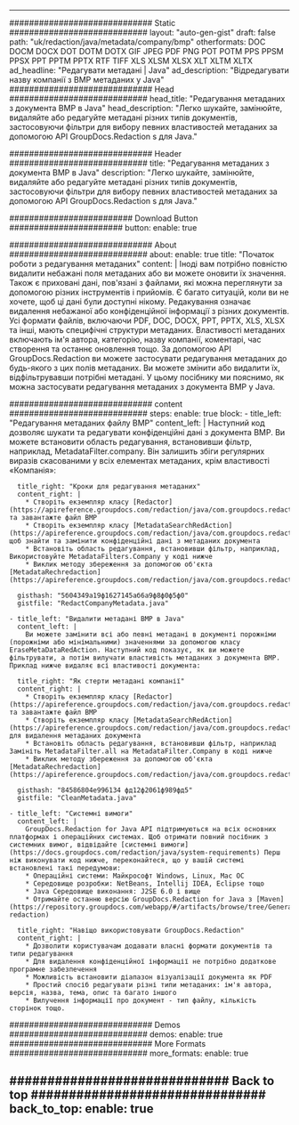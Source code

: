 
---
############################# Static ############################
layout: "auto-gen-gist" 
draft: false
path: "uk/redaction/java/metadata/company/bmp"
otherformats: DOC DOCM DOCX DOT DOTM DOTX GIF JPEG PDF PNG POT POTM PPS PPSM PPSX PPT PPTM PPTX RTF TIFF XLS XLSM XLSX XLT XLTM XLTX  
ad_headline: "Редагувати метадані | Java"
ad_description: "Відредагувати назву компанії з BMP метаданих у Java"
############################# Head ############################
head_title: "Редагування метаданих з документа BMP в Java"
head_description: "Легко шукайте, замінюйте, видаляйте або редагуйте метадані різних типів документів, застосовуючи фільтри для вибору певних властивостей метаданих за допомогою API GroupDocs.Redaction s для Java."

############################# Header ############################
title: "Редагування метаданих з документа BMP в Java"
description: "Легко шукайте, замінюйте, видаляйте або редагуйте метадані різних типів документів, застосовуючи фільтри для вибору певних властивостей метаданих за допомогою API GroupDocs.Redaction s для Java."

######################### Download Button #######################
button:
    enable: true

############################# About ############################
about:
    enable: true
    title: "Початок роботи з редагування метаданих"
    content: |
        Іноді вам потрібно повністю видалити небажані поля метаданих або ви можете оновити їх значення. Також є приховані дані, пов'язані з файлами, які можна переглянути за допомогою різних інструментів і прийомів. Є багато ситуацій, коли ви не хочете, щоб ці дані були доступні нікому. Редакування означає видалення небажаної або конфіденційної інформації з різних документів. Усі формати файлів, включаючи PDF, DOC, DOCX, PPT, PPTX, XLS, XLSX та інші, мають специфічні структури метаданих. Властивості метаданих включають ім'я автора, категорію, назву компанії, коментарі, час створення та останнє оновлення тощо. За допомогою API GroupDocs.Redaction ви можете застосувати редагування метаданих до будь-якого з цих полів метаданих. Ви можете змінити або видалити їх, відфільтрувавши потрібні метадані. У цьому посібнику ми пояснимо, як можна застосувати редагування метаданих з документа BMP у Java.

############################# content ############################
steps:
    enable: true
    block:
    - title_left: "Редагування метаданих файлу BMP"
      content_left: |
        Наступний код дозволяє шукати та редагувати конфіденційні дані з документа BMP. Ви можете встановити область редагування, встановивши фільтр, наприклад, MetadataFilter.company. Він залишить збіги регулярних виразів скасованими у всіх елементах метаданих, крім властивості «Компанія»: 

      title_right: "Кроки для редагування метаданих"
      content_right: |
        * Створіть екземпляр класу [Redactor](https://apireference.groupdocs.com/redaction/java/com.groupdocs.redaction/Redactor) та завантажте файл BMP
        * Створіть екземпляр класу [MetadataSearchRedAction](https://apireference.groupdocs.com/redaction/java/com.groupdocs.redaction.redactions/MetadataSearchRedaction), щоб знайти та замінити конфіденційні дані з метаданих документа
        * Встановіть область редагування, встановивши фільтр, наприклад, Використовуйте MetadataFilters.Company у коді нижче
        * Виклик методу збереження за допомогою об'єкта [MetadataRechredaction](https://apireference.groupdocs.com/redaction/java/com.groupdocs.redaction.redactions/MetadataSearchRedaction) 

      gisthash: "5б04349а19ф1627145аб6а9ф8ф0ф5ф0"
      gistfile: "RedactCompanyMetadata.java"
      
    - title_left: "Видалити метадані BMP в Java"
      content_left: |
        Ви можете замінити всі або певні метадані в документі порожніми (порожніми або мінімальними) значеннями за допомогою класу EraseMetaDataRedAction. Наступний код показує, як ви можете фільтрувати, а потім вилучати властивість метаданих з документа BMP. Приклад нижче видаляє всі властивості документа: 
        
      title_right: "Як стерти метадані компанії"
      content_right: |
        * Створіть екземпляр класу [Redactor](https://apireference.groupdocs.com/redaction/java/com.groupdocs.redaction/Redactor) та завантажте файл BMP
        * Створіть екземпляр класу [MetadataSearchRedAction](https://apireference.groupdocs.com/redaction/java/com.groupdocs.redaction.redactions/MetadataSearchRedaction) для видалення метаданих документа
        * Встановіть область редагування, встановивши фільтр, наприклад Замініть MetadataFilter.all на MetadataFilter.Company в коді нижче
        * Виклик методу збереження за допомогою об'єкта [MetadataRechredaction](https://apireference.groupdocs.com/redaction/java/com.groupdocs.redaction.redactions/MetadataSearchRedaction) 
        
      gisthash: "84586804е996134 фд12ф2061ф989фд5"
      gistfile: "CleanMetadata.java"

    - title_left: "Системні вимоги"
      content_left: |
        GroupDocs.Redaction for Java API підтримуються на всіх основних платформах і операційних системах. Щоб отримати повний посібник з системних вимог, відвідайте [системні вимоги](https://docs.groupdocs.com/redaction/java/system-requirements) Перш ніж виконувати код нижче, переконайтеся, що у вашій системі встановлені такі передумови:
        * Операційні системи: Майкрософт Windows, Linux, Mac ОС
        * Середовище розробки: NetBeans, Intellij IDEA, Eclipse тощо
        * Java Середовище виконання: J2SE 6.0 і вище
        * Отримайте останню версію GroupDocs.Redaction for Java з [Maven](https://repository.groupdocs.com/webapp/#/artifacts/browse/tree/General/repo/com/groupdocs/groupdocs-redaction)
        
      title_right: "Навіщо використовувати GroupDocs.Redaction"
      content_right: |
        * Дозволити користувачам додавати власні формати документів та типи редагування
        * Для видалення конфіденційної інформації не потрібно додаткове програмне забезпечення
        * Можливість встановити діапазон візуалізації документа як PDF
        * Простий спосіб редагувати різні типи метаданих: ім'я автора, версія, назва, тема, опис та багато іншого
        * Вилучення інформації про документ - тип файлу, кількість сторінок тощо.
        

############################# Demos ############################
demos:
    enable: true
############################# More Formats ############################
more_formats:
    enable: true

############################# Back to top ###############################
back_to_top:
    enable: true
---